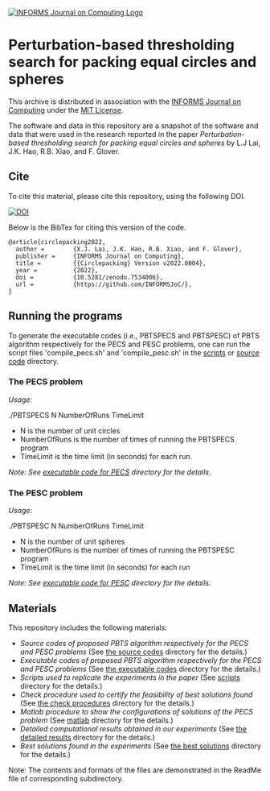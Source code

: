 [![INFORMS Journal on Computing Logo](https://INFORMSJoC.github.io/logos/INFORMS_Journal_on_Computing_Header.jpg)](https://pubsonline.informs.org/journal/ijoc)

# Perturbation-based thresholding search for packing equal circles and spheres

This archive is distributed in association with the [INFORMS Journal on
Computing](https://pubsonline.informs.org/journal/ijoc) under the [MIT License](LICENSE).

The software and data in this repository are a snapshot of the software and data
that were used in the research reported in the paper _Perturbation-based thresholding search for packing equal circles and spheres_ by L.J Lai, J.K. Hao, R.B. Xiao, and F. Glover. 

## Cite

To cite this material, please cite this repository, using the following DOI.

[![DOI](https://www.zenodo.org/badge/DOI/10.5281/zenodo.7534006.svg)](https://doi.org/10.5281/zenodo.7534006)

Below is the BibTex for citing this version of the code.

```
@article{circlepacking2022,
  author =        {X.J. Lai, J.K. Hao, R.B. Xiao, and F. Glover},
  publisher =     {INFORMS Journal on Computing},
  title =         {{Circlepacking} Version v2022.0004},
  year =          {2022},
  doi =           {10.5281/zenodo.7534006},
  url =           {https://github.com/INFORMSJoC/},
}  
```

## Running the programs

To generate the executable codes (i.e., PBTSPECS and PBTSPESC) of PBTS algorithm respectively for the PECS and PESC problems, one can run the script files 'compile_pecs.sh' and 'compile_pesc.sh' in the [scripts](scripts) or [source code](src/source_code) directory.

 ### The PECS problem 
_Usage:_ 

./PBTSPECS    N    NumberOfRuns   TimeLimit
- N is the number of unit circles
- NumberOfRuns is the number of times of running the PBTSPECS program 
- TimeLimit is the time limit (in seconds) for each run. 

_Note: See [executable code for PECS](src/executable_code/PECS) directory for the details._
 ### The PESC problem
_Usage:_

./PBTSPESC    N    NumberOfRuns   TimeLimit

- N is the number of unit spheres
- NumberOfRuns is the number of times of running the PBTSPESC program
- TimeLimit is the time limit (in seconds) for each run

_Note: See [executable code for PESC](src/executable_code/PESC) directory for the details._

## Materials

This repository includes the following materials: 
- _Source codes of proposed PBTS algorithm respectively for the PECS and PESC problems_ (See [the source codes](src/source_code) directory for the details.)
- _Executable codes of proposed PBTS algorithm respectively for the PECS and PESC problems_ (See [the executable codes](src/executable_code) directory for the details.)
- _Scripts used to replicate the experiments in the paper_ (See [scripts](scripts) directory for the details.)
- _Check procedure used to certify the feasibility of best solutions found_ (See [the check procedures](src/check_procedure) directory for the details.)
- _Matlab procedure to show the configurations of solutions of the PECS problem_ (See [matlab](src/matlab) directory for the details.)
- _Detailed computational results obtained in our experiments_ (See [the detailed results](results/detailed_results) directory for the details.)
- _Best solutions found in the experiments_ (See [the best solutions](results/best_solutions) directory for the details.)

Note: The contents and formats of the files are demonstrated in the ReadMe file of corresponding subdirectory.
